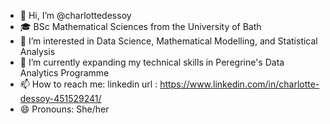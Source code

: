 - 👋 Hi, I’m @charlottedessoy
- 🎓 BSc Mathematical Sciences from the University of Bath
- 👀 I’m interested in Data Science, Mathematical Modelling, and Statistical Analysis
- 🌱 I’m currently expanding my technical skills in Peregrine's Data Analytics Programme
- 📫 How to reach me: linkedin url : https://www.linkedin.com/in/charlotte-dessoy-451529241/
- 😄 Pronouns: She/her


<!---
charlottedessoy/charlottedessoy is a ✨ special ✨ repository because its `README.md` (this file) appears on your GitHub profile.
You can click the Preview link to take a look at your changes.
--->
